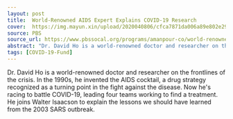 ```yaml
---
layout: post
title:  World-Renowned AIDS Expert Explains COVID-19 Research
cover:  https://img.mayun.xin/upload/2020040806/cfca7871da006a89e802e29fbeb3cc0c.png
source: PBS
source_url: https://www.pbssocal.org/programs/amanpour-co/world-renowned-aids-expert-explains-covid-19-research-n4zkrd/
abstract: "Dr. David Ho is a world-renowned doctor and researcher on the frontlines of the crisis. In the 1990s, he invented the AIDS cocktail, a drug strategy recognized as a turning point in the fight against the disease. Now he's racing to battle COVID-19, leading four teams working to find a treatment. He joins Walter Isaacson to explain the lessons we should have learned from the 2003 SARS outbreak."
tags: [COVID-19-Fund]
---
```


Dr. David Ho is a world-renowned doctor and researcher on the frontlines of the crisis. In the 1990s, he invented the AIDS cocktail, a drug strategy recognized as a turning point in the fight against the disease. Now he's racing to battle COVID-19, leading four teams working to find a treatment. He joins Walter Isaacson to explain the lessons we should have learned from the 2003 SARS outbreak.